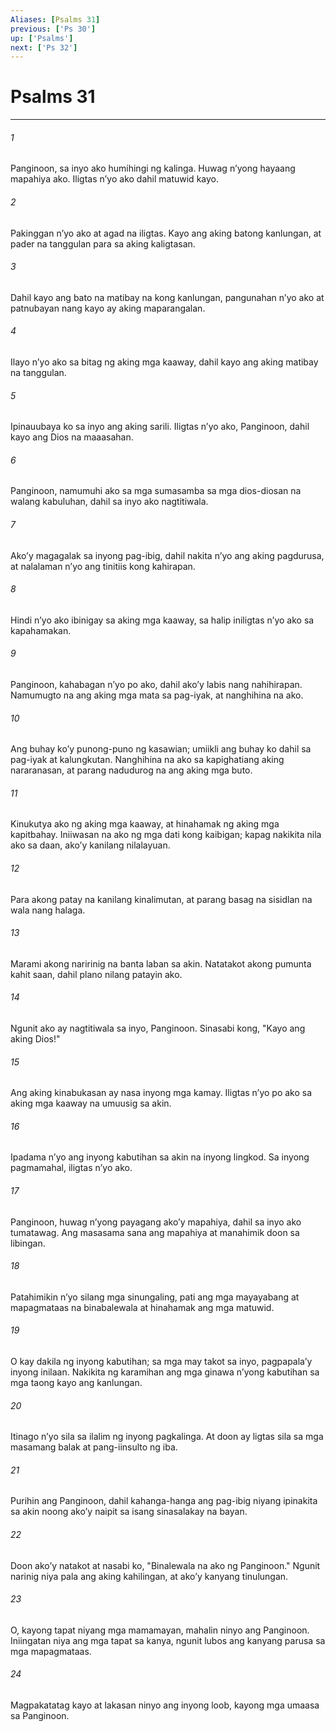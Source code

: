 ```yaml
---
Aliases: [Psalms 31]
previous: ['Ps 30']
up: ['Psalms']
next: ['Ps 32']
---
```

# Psalms 31

***

###### 1
Panginoon, sa inyo ako humihingi ng kalinga. Huwag nʼyong hayaang mapahiya ako. Iligtas nʼyo ako dahil matuwid kayo. 

###### 2
Pakinggan nʼyo ako at agad na iligtas. Kayo ang aking batong kanlungan, at pader na tanggulan para sa aking kaligtasan. 

###### 3
Dahil kayo ang bato na matibay na kong kanlungan, pangunahan nʼyo ako at patnubayan nang kayo ay aking maparangalan. 

###### 4
Ilayo nʼyo ako sa bitag ng aking mga kaaway, dahil kayo ang aking matibay na tanggulan. 

###### 5
Ipinauubaya ko sa inyo ang aking sarili. Iligtas nʼyo ako, Panginoon, dahil kayo ang Dios na maaasahan. 

###### 6
Panginoon, namumuhi ako sa mga sumasamba sa mga dios-diosan na walang kabuluhan, dahil sa inyo ako nagtitiwala. 

###### 7
Akoʼy magagalak sa inyong pag-ibig, dahil nakita nʼyo ang aking pagdurusa, at nalalaman nʼyo ang tinitiis kong kahirapan. 

###### 8
Hindi nʼyo ako ibinigay sa aking mga kaaway, sa halip iniligtas nʼyo ako sa kapahamakan. 

###### 9
Panginoon, kahabagan nʼyo po ako, dahil akoʼy labis nang nahihirapan. Namumugto na ang aking mga mata sa pag-iyak, at nanghihina na ako. 

###### 10
Ang buhay koʼy punong-puno ng kasawian; umiikli ang buhay ko dahil sa pag-iyak at kalungkutan. Nanghihina na ako sa kapighatiang aking nararanasan, at parang nadudurog na ang aking mga buto. 

###### 11
Kinukutya ako ng aking mga kaaway, at hinahamak ng aking mga kapitbahay. Iniiwasan na ako ng mga dati kong kaibigan; kapag nakikita nila ako sa daan, akoʼy kanilang nilalayuan. 

###### 12
Para akong patay na kanilang kinalimutan, at parang basag na sisidlan na wala nang halaga. 

###### 13
Marami akong naririnig na banta laban sa akin. Natatakot akong pumunta kahit saan, dahil plano nilang patayin ako. 

###### 14
Ngunit ako ay nagtitiwala sa inyo, Panginoon. Sinasabi kong, "Kayo ang aking Dios!" 

###### 15
Ang aking kinabukasan ay nasa inyong mga kamay. Iligtas nʼyo po ako sa aking mga kaaway na umuusig sa akin. 

###### 16
Ipadama nʼyo ang inyong kabutihan sa akin na inyong lingkod. Sa inyong pagmamahal, iligtas nʼyo ako. 

###### 17
Panginoon, huwag nʼyong payagang akoʼy mapahiya, dahil sa inyo ako tumatawag. Ang masasama sana ang mapahiya at manahimik doon sa libingan. 

###### 18
Patahimikin nʼyo silang mga sinungaling, pati ang mga mayayabang at mapagmataas na binabalewala at hinahamak ang mga matuwid. 

###### 19
O kay dakila ng inyong kabutihan; sa mga may takot sa inyo, pagpapalaʼy inyong inilaan. Nakikita ng karamihan ang mga ginawa nʼyong kabutihan sa mga taong kayo ang kanlungan. 

###### 20
Itinago nʼyo sila sa ilalim ng inyong pagkalinga. At doon ay ligtas sila sa mga masamang balak at pang-iinsulto ng iba. 

###### 21
Purihin ang Panginoon, dahil kahanga-hanga ang pag-ibig niyang ipinakita sa akin noong akoʼy naipit sa isang sinasalakay na bayan. 

###### 22
Doon akoʼy natakot at nasabi ko, "Binalewala na ako ng Panginoon." Ngunit narinig niya pala ang aking kahilingan, at akoʼy kanyang tinulungan. 

###### 23
O, kayong tapat niyang mga mamamayan, mahalin ninyo ang Panginoon. Iniingatan niya ang mga tapat sa kanya, ngunit lubos ang kanyang parusa sa mga mapagmataas. 

###### 24
Magpakatatag kayo at lakasan ninyo ang inyong loob, kayong mga umaasa sa Panginoon.
